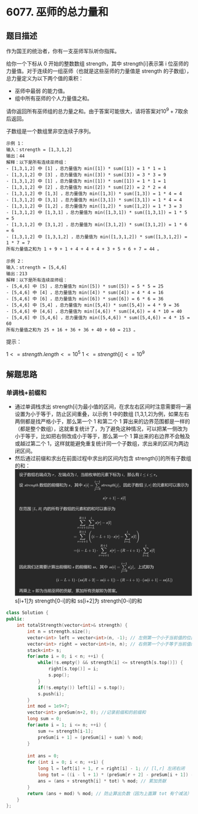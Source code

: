 # 6077. 巫师的总力量和

## 题目描述

作为国王的统治者，你有一支巫师军队听你指挥。

给你一个下标从 0 开始的整数数组 strength，其中 strength[i]表示第 i 位巫师的力量值。对于连续的一组巫师（也就是这些巫师的力量值是 strength 的子数组），总力量定义为以下两个值的乘积：

- 巫师中最弱 的能力值。
- 组中所有巫师的个人力量值之和。

请你返回所有巫师组的总力量之和。由于答案可能很大，请将答案对$10^9+7$取余后返回。

子数组是一个数组里非空连续子序列。

```
示例 1：
输入：strength = [1,3,1,2]
输出：44
解释：以下是所有连续巫师组：
- [1,3,1,2] 中 [1] ，总力量值为 min([1]) * sum([1]) = 1 * 1 = 1
- [1,3,1,2] 中 [3] ，总力量值为 min([3]) * sum([3]) = 3 * 3 = 9
- [1,3,1,2] 中 [1] ，总力量值为 min([1]) * sum([1]) = 1 * 1 = 1
- [1,3,1,2] 中 [2] ，总力量值为 min([2]) * sum([2]) = 2 * 2 = 4
- [1,3,1,2] 中 [1,3] ，总力量值为 min([1,3]) * sum([1,3]) = 1 * 4 = 4
- [1,3,1,2] 中 [3,1] ，总力量值为 min([3,1]) * sum([3,1]) = 1 * 4 = 4
- [1,3,1,2] 中 [1,2] ，总力量值为 min([1,2]) * sum([1,2]) = 1 * 3 = 3
- [1,3,1,2] 中 [1,3,1] ，总力量值为 min([1,3,1]) * sum([1,3,1]) = 1 * 5 = 5
- [1,3,1,2] 中 [3,1,2] ，总力量值为 min([3,1,2]) * sum([3,1,2]) = 1 * 6 = 6
- [1,3,1,2] 中 [1,3,1,2] ，总力量值为 min([1,3,1,2]) * sum([1,3,1,2]) = 1 * 7 = 7
所有力量值之和为 1 + 9 + 1 + 4 + 4 + 4 + 3 + 5 + 6 + 7 = 44 。

示例 2：
输入：strength = [5,4,6]
输出：213
解释：以下是所有连续巫师组：
- [5,4,6] 中 [5] ，总力量值为 min([5]) * sum([5]) = 5 * 5 = 25
- [5,4,6] 中 [4] ，总力量值为 min([4]) * sum([4]) = 4 * 4 = 16
- [5,4,6] 中 [6] ，总力量值为 min([6]) * sum([6]) = 6 * 6 = 36
- [5,4,6] 中 [5,4] ，总力量值为 min([5,4]) * sum([5,4]) = 4 * 9 = 36
- [5,4,6] 中 [4,6] ，总力量值为 min([4,6]) * sum([4,6]) = 4 * 10 = 40
- [5,4,6] 中 [5,4,6] ，总力量值为 min([5,4,6]) * sum([5,4,6]) = 4 * 15 = 60
所有力量值之和为 25 + 16 + 36 + 36 + 40 + 60 = 213 。
```

提示：

$1 <= strength.length <= 10^5$
$1 <= strength[i] <= 10^9$

## 解题思路

### 单调栈+前缀和

- 通过单调栈求出 strength[i]为最小值的区间，在求左右区间时注意需要将一遍设置为小于等于，防止区间重叠，以示例 1 中的数组 [1,3,1,2]为例，如果左右两侧都是找严格小于，那么第一个 1 和第二个 1 算出来的边界范围都是一样的（都是整个数组），这就重复统计了，为了避免这种情况，可以把某一侧改为小于等于，比如把右侧改成小于等于，那么第一个 1 算出来的右边界不会触及或越过第二个 1，这样就能避免重复统计同一个子数组，求出来的区间为两边闭区间。
- 然后通过前缀和求出在前面过程中求出的区间内包含 strength[i]的所有子数组的和：
  ![](./6077.png)
  s[i+1]为 strength[0-i]的和
  ss[i+2]为 strength[0-i]的和

```cpp
class Solution {
public:
    int totalStrength(vector<int>& strength) {
        int n = strength.size();
        vector<int> left = vector<int>(n, -1); // 左侧第一个小于当前值的位置
        vector<int> right = vector<int>(n, n); // 右侧第一个小于等于当前值的位置
        stack<int> s;
        for(auto i = 0; i < n; ++i) {
            while(!s.empty() && strength[i] <= strength[s.top()]) {
                right[s.top()] = i;
                s.pop();
            }
            if(!s.empty()) left[i] = s.top();
            s.push(i);
        }
        int mod = 1e9+7;
        vector<int> preSum(n+2, 0); //记录前缀和的前缀和
        long sum = 0;
        for(auto i = 1; i <= n; ++i) {
            sum += strength[i-1];
            preSum[i + 1] = (preSum[i] + sum) % mod;
        }

        int ans = 0;
        for (int i = 0; i < n; ++i) {
            long l = left[i] + 1, r = right[i] - 1; // [l,r] 左闭右闭
            long tot = ((i - l + 1) * (preSum[r + 2] - preSum[i + 1]) - (r - i + 1) * (preSum[i + 1] - preSum[l])) % mod;
            ans = (ans + strength[i] * tot) % mod; // 累加贡献
        }
        return (ans + mod) % mod; // 防止算出负数（因为上面算 tot 有个减法）
    }
};
```
